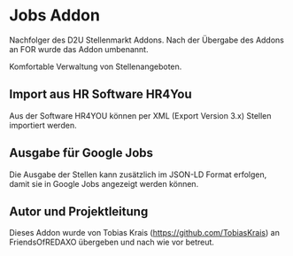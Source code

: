 # Jobs Addon

Nachfolger des D2U Stellenmarkt Addons. Nach der Übergabe des Addons an FOR wurde das Addon umbenannt.

Komfortable Verwaltung von Stellenangeboten.

## Import aus HR Software HR4You

Aus der Software HR4YOU können per XML (Export Version 3.x) Stellen importiert werden.

## Ausgabe für Google Jobs

Die Ausgabe der Stellen kann zusätzlich im JSON-LD Format erfolgen, damit sie in Google Jobs angezeigt werden können.

## Autor und Projektleitung

Dieses Addon wurde von Tobias Krais (<https://github.com/TobiasKrais>) an FriendsOfREDAXO übergeben und nach wie vor betreut.
